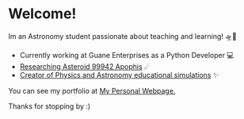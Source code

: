 # Welcome! 

Im an Astronomy student passionate about teaching and learning! 🛸📡
+ Currently working at Guane Enterprises as a Python Developer 💻
+ [Researching Asteroid 99942 Apophis](https://arxiv.org/abs/2201.12205) ☄
+ [Creator of Physics and Astronomy educational simulations](https://agustinvallejo.github.io/games.html) ✨

You can see my portfolio at [My Personal Webpage.](https://agustinvallejo.github.io)

Thanks for stopping by :)
